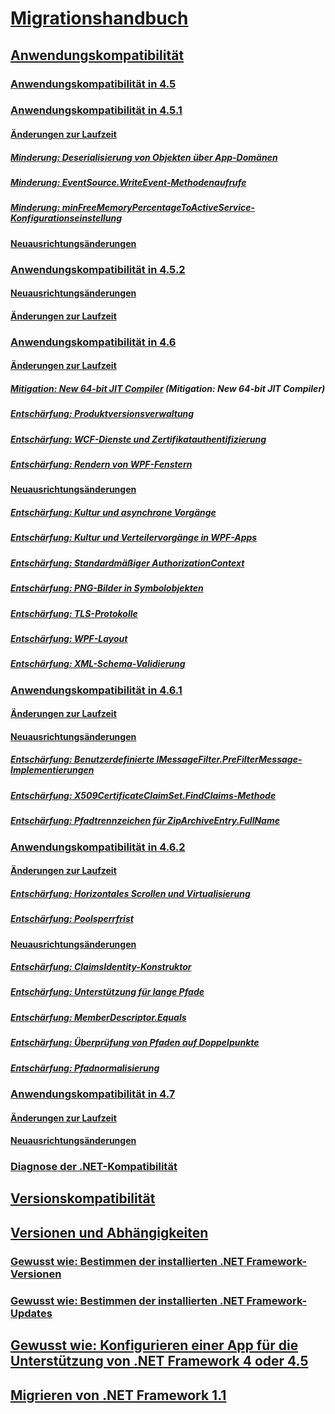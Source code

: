 # [Migrationshandbuch](index.md)
## [Anwendungskompatibilität](application-compatibility.md)
### [Anwendungskompatibilität in 4.5](application-compatibility-in-the-net-framework-4-5.md)
### [Anwendungskompatibilität in 4.5.1](application-compatibility-in-the-net-framework-4-5-1.md)
#### [Änderungen zur Laufzeit](runtime-changes-in-the-net-framework-4-5-1.md)
##### [Minderung: Deserialisierung von Objekten über App-Domänen](mitigation-deserialization-of-objects-across-app-domains.md)
##### [Minderung: EventSource.WriteEvent-Methodenaufrufe](mitigation-eventsource-writeevent-method-calls.md)
##### [Minderung: minFreeMemoryPercentageToActiveService-Konfigurationseinstellung](mitigation-minfreememorypercentagetoactiveservice-configuration-setting.md)
#### [Neuausrichtungsänderungen](retargeting-changes-in-the-net-framework-4-5-1.md)
### [Anwendungskompatibilität in 4.5.2](application-compatibility-in-the-net-framework-4-5-2.md)
#### [Neuausrichtungsänderungen](retargeting-changes-in-the-net-framework-4-5-2.md)
#### [Änderungen zur Laufzeit](runtime-changes-in-the-net-framework-4-5-2.md)
### [Anwendungskompatibilität in 4.6](application-compatibility-in-the-net-framework-4-6.md)
#### [Änderungen zur Laufzeit](runtime-changes-in-the-net-framework-4-6.md)
##### [Mitigation: New 64-bit JIT Compiler](mitigation-new-64-bit-jit-compiler.md) (Mitigation: New 64-bit JIT Compiler)
##### [Entschärfung: Produktversionsverwaltung](mitigation-product-versioning.md)
##### [Entschärfung: WCF-Dienste und Zertifikatauthentifizierung](mitigation-wcf-services-and-certificate-authentication.md)
##### [Entschärfung: Rendern von WPF-Fenstern](mitigation-wpf-window-rendering.md)
#### [Neuausrichtungsänderungen](retargeting-changes-in-the-net-framework-4-6.md)
##### [Entschärfung: Kultur und asynchrone Vorgänge](mitigation-culture-and-asynchronous-operations.md)
##### [Entschärfung: Kultur und Verteilervorgänge in WPF-Apps](mitigation-culture-and-dispatcher-operations-in-wpf-apps.md)
##### [Entschärfung: Standardmäßiger AuthorizationContext](mitigation-default-authorizationcontext.md)
##### [Entschärfung: PNG-Bilder in Symbolobjekten](mitigation-png-frames-in-icon-objects.md)
##### [Entschärfung: TLS-Protokolle](mitigation-tls-protocols.md)
##### [Entschärfung: WPF-Layout](mitigation-wpf-layout.md)
##### [Entschärfung: XML-Schema-Validierung](mitigation-xml-schema-validation.md)
### [Anwendungskompatibilität in 4.6.1](application-compatibility-in-the-net-framework-4-6-1.md)
#### [Änderungen zur Laufzeit](runtime-changes-in-the-net-framework-4-6-1.md)
#### [Neuausrichtungsänderungen](retargeting-changes-in-the-net-framework-4-6-1.md)
##### [Entschärfung: Benutzerdefinierte IMessageFilter.PreFilterMessage-Implementierungen](mitigation-custom-imessagefilter-prefiltermessage-implementations.md)
##### [Entschärfung: X509CertificateClaimSet.FindClaims-Methode](mitigation-x509certificateclaimset-findclaims-method.md)
##### [Entschärfung: Pfadtrennzeichen für ZipArchiveEntry.FullName](mitigation-ziparchiveentry-fullname-path-separator.md)
### [Anwendungskompatibilität in 4.6.2](application-compatibility-in-the-net-framework-4-6-2.md)
#### [Änderungen zur Laufzeit](runtime-changes-in-the-net-framework-4-6-2.md)
##### [Entschärfung: Horizontales Scrollen und Virtualisierung](mitigation-horizontal-scrolling-and-virtualization.md)
##### [Entschärfung: Poolsperrfrist](mitigation-pool-blocking-period.md)
#### [Neuausrichtungsänderungen](retargeting-changes-in-the-net-framework-4-6-2.md)
##### [Entschärfung: ClaimsIdentity-Konstruktor](mitigation-claimsidentity-constructor.md)
##### [Entschärfung: Unterstützung für lange Pfade](mitigation-long-path-support.md)
##### [Entschärfung: MemberDescriptor.Equals](mitigation-memberdescriptor-equals.md)
##### [Entschärfung: Überprüfung von Pfaden auf Doppelpunkte](mitigation-path-colon-checks.md)
##### [Entschärfung: Pfadnormalisierung](mitigation-path-normalization.md)
### [Anwendungskompatibilität in 4.7](application-compatibility-in-the-net-framework-4-7.md)
#### [Änderungen zur Laufzeit](runtime-changes-in-the-net-framework-4-7.md)
#### [Neuausrichtungsänderungen](retargeting-changes-in-the-net-framework-4-7.md)
### [Diagnose der .NET-Kompatibilität](net-compatibility-diagnostics.md)
## [Versionskompatibilität](version-compatibility.md)
## [Versionen und Abhängigkeiten](versions-and-dependencies.md)
### [Gewusst wie: Bestimmen der installierten .NET Framework-Versionen](how-to-determine-which-versions-are-installed.md)
### [Gewusst wie: Bestimmen der installierten .NET Framework-Updates](how-to-determine-which-net-framework-updates-are-installed.md)
## [Gewusst wie: Konfigurieren einer App für die Unterstützung von .NET Framework 4 oder 4.5](how-to-configure-an-app-to-support-net-framework-4-or-4-5.md)
## [Migrieren von .NET Framework 1.1](migrating-from-the-net-framework-1-1.md)
